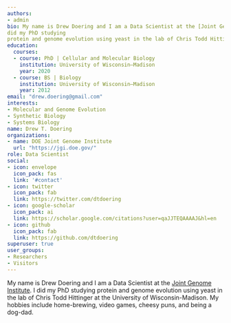 ```yaml
---
authors:
- admin
bio: My name is Drew Doering and I am a Data Scientist at the [Joint Genome Institute](https://jgi.doe.gov/). I 
did my PhD studying 
protein and genome evolution using yeast in the lab of Chris Todd Hittinger at the University of Wisconsin-Madison. My hobbies include home-brewing, video games, cheesy puns, and being a dog-dad.
education:
  courses:
  - course: PhD | Cellular and Molecular Biology
    institution: University of Wisconsin–Madison
    year: 2020
  - course: BS | Biology
    institution: University of Wisconsin–Madison
    year: 2012
email: "drew.doering@gmail.com"
interests:
- Molecular and Genome Evolution
- Synthetic Biology
- Systems Biology
name: Drew T. Doering
organizations:
- name: DOE Joint Genome Institute
  url: "https://jgi.doe.gov/"
role: Data Scientist
social:
- icon: envelope
  icon_pack: fas
  link: '#contact'
- icon: twitter
  icon_pack: fab
  link: https://twitter.com/dtdoering
- icon: google-scholar
  icon_pack: ai
  link: https://scholar.google.com/citations?user=qaJJTEQAAAAJ&hl=en
- icon: github
  icon_pack: fab
  link: https://github.com/dtdoering
superuser: true
user_groups:
- Researchers
- Visitors
---
```


My name is Drew Doering and I am a Data Scientist at the [Joint Genome Institute](https://jgi.doe.gov/). I did my PhD studying protein and genome evolution using yeast in the lab of Chris Todd Hittinger at the University of Wisconsin-Madison. My hobbies include home-brewing, video games, cheesy puns, and being a 
dog-dad.
